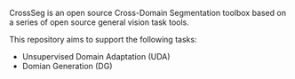 CrossSeg is an open source Cross-Domain Segmentation toolbox based on a series of open source general vision task tools.

This repository aims to support the following tasks:
- Unsupervised Domain Adaptation (UDA)
- Domian Generation (DG)
